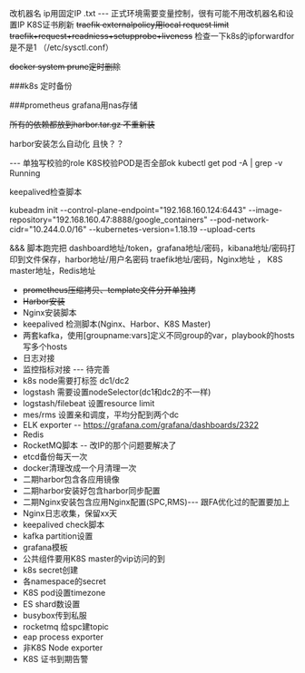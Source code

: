 改机器名  ip用固定IP  .txt --- 正式环境需要变量控制，很有可能不用改机器名和设置IP
K8S证书刷新
~~traefik externalpolicy用local request limit~~
~~traefik+request+readniess+setupprobe+liveness~~
检查一下k8s的ipforwardfor是不是1 （/etc/sysctl.conf） 

~~docker system prune定时删除~~

###k8s 定时备份

###prometheus  grafana用nas存储

~~所有的依赖都放到harbor.tar.gz 不重新装~~

harbor安装怎么自动化 且快？？

--- 单独写校验的role K8S校验POD是否全部ok kubectl get pod -A | grep -v Running

keepalived检查脚本

kubeadm init --control-plane-endpoint="192.168.160.124:6443"  --image-repository="192.168.160.47:8888/google_containers" --pod-network-cidr="10.244.0.0/16" --kubernetes-version=1.18.19 --upload-certs

&&& 脚本跑完把 dashboard地址/token，grafana地址/密码，kibana地址/密码打印到文件保存，harbor地址/用户名密码
traefik地址/密码，Nginx地址 ， K8S master地址，Redis地址

* ~~prometheus压缩拷贝、template文件分开单独拷~~
* ~~Harbor安装~~
* Nginx安装脚本 
* keepalived 检测脚本(Nginx、Harbor、K8S Master)
* 两套kafka，使用[groupname:vars]定义不同group的var，playbook的hosts写多个hosts
* 日志对接
* 监控指标对接 --- 待完善
* k8s node需要打标签 dc1/dc2
* logstash 需要设置nodeSelector(dc1和dc2的不一样)
* logstash/filebeat 设置resource limit
* mes/rms 设置亲和调度，平均分配到两个dc
* ELK exporter  -- https://grafana.com/grafana/dashboards/2322
* Redis 
* RocketMQ脚本 -- 改IP的那个问题要解决了
* etcd备份每天一次
* docker清理改成一个月清理一次
* 二期harbor包含各应用镜像
* 二期harbor安装好包含harbor同步配置
* 二期Nginx安装包含应用Nginx配置(SPC,RMS)--- 跟FA优化过的配置要加上
* Nginx日志收集，保留xx天
* keepalived check脚本
* kafka partition设置
* grafana模板 
* 公共组件要用K8S master的vip访问的到
* k8s secret创建
* 各namespace的secret
* K8S pod设置timezone
* ES shard数设置
* busybox传到私服
* rocketmq 给spc建topic
* eap process exporter
* 非K8S Node exporter
* K8S 证书到期告警